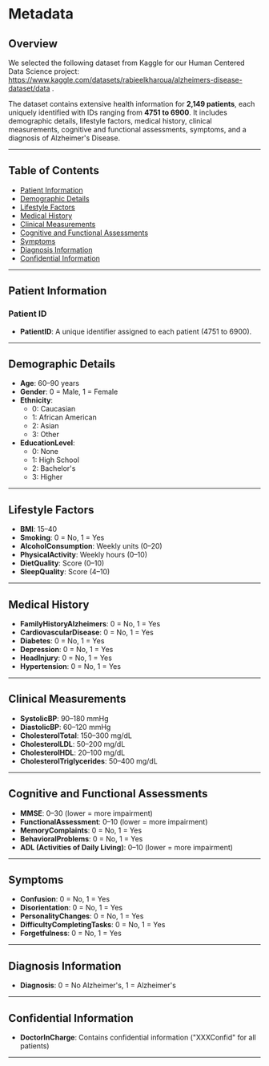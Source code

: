 # Metadata

## Overview

We selected the following dataset from Kaggle for our Human Centered Data Science project: https://www.kaggle.com/datasets/rabieelkharoua/alzheimers-disease-dataset/data .

The dataset contains extensive health information for **2,149 patients**, each uniquely identified with IDs ranging from **4751 to 6900**. It includes demographic details, lifestyle factors, medical history, clinical measurements, cognitive and functional assessments, symptoms, and a diagnosis of Alzheimer's Disease.

---

## Table of Contents
- [Patient Information](#patient-information)
- [Demographic Details](#demographic-details)
- [Lifestyle Factors](#lifestyle-factors)
- [Medical History](#medical-history)
- [Clinical Measurements](#clinical-measurements)
- [Cognitive and Functional Assessments](#cognitive-and-functional-assessments)
- [Symptoms](#symptoms)
- [Diagnosis Information](#diagnosis-information)
- [Confidential Information](#confidential-information)

---

## Patient Information

### Patient ID
- **PatientID**: A unique identifier assigned to each patient (4751 to 6900).

---

## Demographic Details
- **Age**: 60–90 years  
- **Gender**: 0 = Male, 1 = Female  
- **Ethnicity**:
  - 0: Caucasian  
  - 1: African American  
  - 2: Asian  
  - 3: Other  
- **EducationLevel**:
  - 0: None  
  - 1: High School  
  - 2: Bachelor's  
  - 3: Higher  

---

## Lifestyle Factors
- **BMI**: 15–40  
- **Smoking**: 0 = No, 1 = Yes  
- **AlcoholConsumption**: Weekly units (0–20)  
- **PhysicalActivity**: Weekly hours (0–10)  
- **DietQuality**: Score (0–10)  
- **SleepQuality**: Score (4–10)  

---

## Medical History
- **FamilyHistoryAlzheimers**: 0 = No, 1 = Yes  
- **CardiovascularDisease**: 0 = No, 1 = Yes  
- **Diabetes**: 0 = No, 1 = Yes  
- **Depression**: 0 = No, 1 = Yes  
- **HeadInjury**: 0 = No, 1 = Yes  
- **Hypertension**: 0 = No, 1 = Yes  

---

## Clinical Measurements
- **SystolicBP**: 90–180 mmHg  
- **DiastolicBP**: 60–120 mmHg  
- **CholesterolTotal**: 150–300 mg/dL  
- **CholesterolLDL**: 50–200 mg/dL  
- **CholesterolHDL**: 20–100 mg/dL  
- **CholesterolTriglycerides**: 50–400 mg/dL  

---

## Cognitive and Functional Assessments
- **MMSE**: 0–30 (lower = more impairment)  
- **FunctionalAssessment**: 0–10 (lower = more impairment)  
- **MemoryComplaints**: 0 = No, 1 = Yes  
- **BehavioralProblems**: 0 = No, 1 = Yes  
- **ADL (Activities of Daily Living)**: 0–10 (lower = more impairment)  

---

## Symptoms
- **Confusion**: 0 = No, 1 = Yes  
- **Disorientation**: 0 = No, 1 = Yes  
- **PersonalityChanges**: 0 = No, 1 = Yes  
- **DifficultyCompletingTasks**: 0 = No, 1 = Yes  
- **Forgetfulness**: 0 = No, 1 = Yes  

---

## Diagnosis Information
- **Diagnosis**: 0 = No Alzheimer's, 1 = Alzheimer's  

---

## Confidential Information
- **DoctorInCharge**: Contains confidential information ("XXXConfid" for all patients)

---

